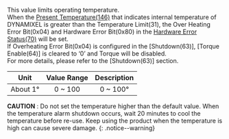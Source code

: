 This value limits operating temperature.  
When the [Present Temperature(146)](#present-temperature146) that indicates internal temperature of DYNAMIXEL is greater than the Temperature Limit(31), the Over Heating Error Bit(0x04) and Hardware Error Bit(0x80) in the [Hardware Error Status(70)](hardware-error-status70) will be set.  
If Overheating Error Bit(0x04) is configured in the [Shutdown(63)], [Torque Enable(64)] is cleared to ‘0’ and Torque will be disabled.  
For more details, please refer to the [Shutdown(63)] section.

|Unit|Value Range|Description|
| :---: | :---: | :---: |
|About 1&deg;|0 ~ 100|0 ~ 100&deg;|

**CAUTION** : Do not set the temperature higher than the default value. When the temperature alarm shutdown occurs, wait 20 minutes to cool the temperature before re-use. Keep using the product when the temperature is high can cause severe damage.
{: .notice--warning}
